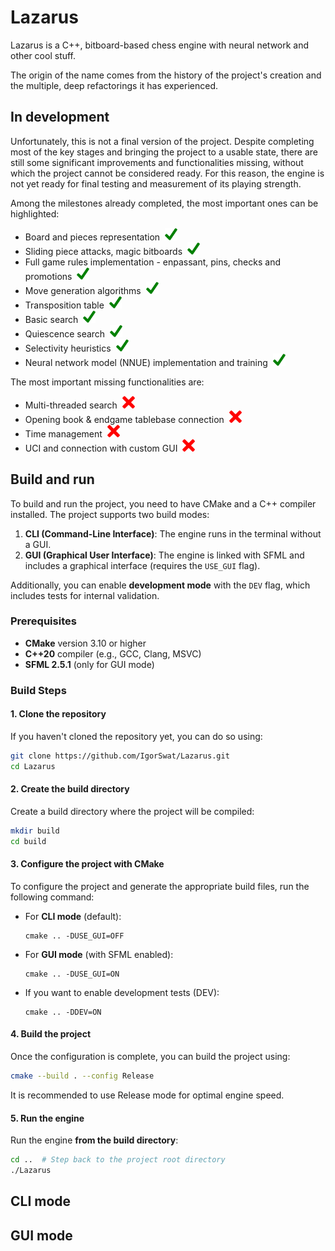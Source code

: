 # Lazarus

Lazarus is a C++, bitboard-based chess engine with neural network and other cool stuff.

The origin of the name comes from the history of the project's creation and the multiple, deep refactorings it has experienced.

## In development
Unfortunately, this is not a final version of the project. 
Despite completing most of the key stages and bringing the project to a usable state, there are still some significant improvements and functionalities missing, without which the project cannot be considered ready.
For this reason, the engine is not yet ready for final testing and measurement of its playing strength.

Among the milestones already completed, the most important ones can be highlighted:
- Board and pieces representation&nbsp; <img src="md/check.png" alt="Check icon" width="20" height="20">
- Sliding piece attacks, magic bitboards&nbsp; <img src="md/check.png" alt="Check icon" width="20" height="20">
- Full game rules implementation - enpassant, pins, checks and promotions&nbsp; <img src="md/check.png" alt="Check icon" width="20" height="20">
- Move generation algorithms&nbsp; <img src="md/check.png" alt="Check icon" width="20" height="20">
- Transposition table&nbsp; <img src="md/check.png" alt="Check icon" width="20" height="20">
- Basic search&nbsp; <img src="md/check.png" alt="Check icon" width="20" height="20">
- Quiescence search&nbsp; <img src="md/check.png" alt="Check icon" width="20" height="20">
- Selectivity heuristics&nbsp; <img src="md/check.png" alt="Check icon" width="20" height="20">
- Neural network model (NNUE) implementation and training&nbsp; <img src="md/check.png" alt="Check icon" width="20" height="20">

The most important missing functionalities are:
- Multi-threaded search&nbsp; <img src="md/delete.png" alt="Delete icon" width="20" height="20">
- Opening book & endgame tablebase connection&nbsp; <img src="md/delete.png" alt="Delete icon" width="20" height="20">
- Time management&nbsp; <img src="md/delete.png" alt="Delete icon" width="20" height="20">
- UCI and connection with custom GUI&nbsp; <img src="md/delete.png" alt="Delete icon" width="20" height="20">

## Build and run
To build and run the project, you need to have CMake and a C++ compiler installed. The project supports two build modes:

1. **CLI (Command-Line Interface)**: The engine runs in the terminal without a GUI.
2. **GUI (Graphical User Interface)**: The engine is linked with SFML and includes a graphical interface (requires the `USE_GUI` flag).

Additionally, you can enable **development mode** with the `DEV` flag, which includes tests for internal validation.

### Prerequisites

- **CMake** version 3.10 or higher
- **C++20** compiler (e.g., GCC, Clang, MSVC)
- **SFML 2.5.1** (only for GUI mode)

### Build Steps

#### 1. Clone the repository
If you haven't cloned the repository yet, you can do so using:

```bash
git clone https://github.com/IgorSwat/Lazarus.git
cd Lazarus
```

#### 2. Create the build directory
Create a build directory where the project will be compiled:

```bash
mkdir build
cd build
```

#### 3. Configure the project with CMake
To configure the project and generate the appropriate build files, run the following command:
- For **CLI mode** (default):
  ```
  cmake .. -DUSE_GUI=OFF
  ```
- For **GUI mode** (with SFML enabled):
  ```
  cmake .. -DUSE_GUI=ON
  ```
- If you want to enable development tests (DEV):
  ```
  cmake .. -DDEV=ON
  ```

#### 4. Build the project
Once the configuration is complete, you can build the project using:
```bash
cmake --build . --config Release
```
It is recommended to use Release mode for optimal engine speed.

#### 5. Run the engine
Run the engine **from the build directory**:
```bash
cd ..  # Step back to the project root directory
./Lazarus
```

## CLI mode


## GUI mode
